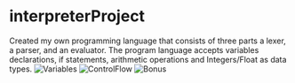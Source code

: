 # interpreterProject
Created my own programming language that consists of three parts a lexer, a parser, and an evaluator. The program language accepts variables declarations, if statements, arithmetic operations and Integers/Float as data types.
![Variables](Screenshots/img1)
![ControlFlow](Screenshots/img2)
![Bonus](Screenshots/img3)

